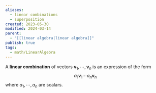 ```yaml
---
aliases:
  - linear combinations
  - superposition
created: 2023-05-30
modified: 2024-03-14
parent:
  - "[[linear algebra|linear algebra]]"
publish: true
tags:
  - math/LinearAlgebra
---
```

A **linear combination** of vectors $\mathbf{v}_1, \cdots, \mathbf{v}_n$ is an expression of the form
$$
  a_1 \mathbf{v}_1 \cdots a_n \mathbf{v}_n
$$
where $a_1, \cdots, a_n$ are scalars.